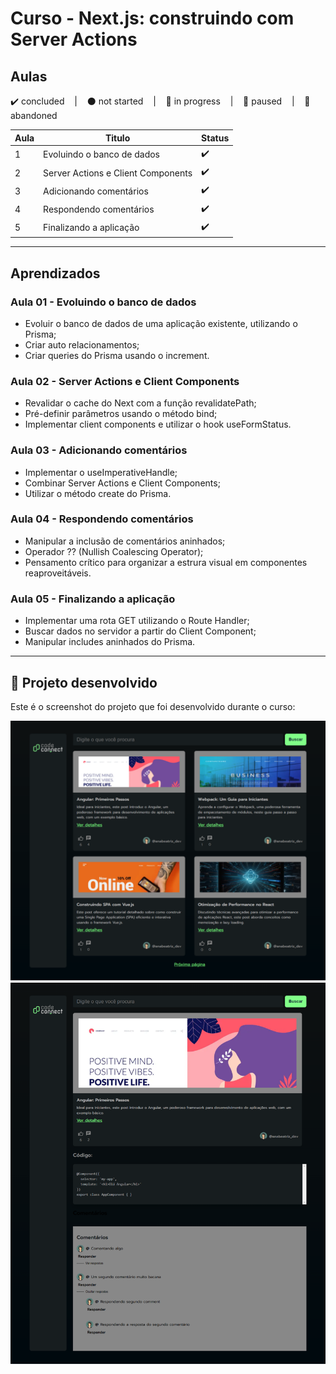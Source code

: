 # Curso - Next.js: construindo com Server Actions

## Aulas
<p>
  ✔️ concluded &nbsp;&nbsp;&nbsp;|&nbsp;&nbsp;&nbsp;
  ⚫ not started &nbsp;&nbsp;&nbsp;|&nbsp;&nbsp;&nbsp;
  🔵 in progress &nbsp;&nbsp;&nbsp;|&nbsp;&nbsp;&nbsp;
  🔶 paused &nbsp;&nbsp;&nbsp;|&nbsp;&nbsp;&nbsp;
  🔴 abandoned 
</p>

| Aula | Titulo | Status |
| --- | --- | --- |
| 1 | Evoluindo o banco de dados  | ✔️ |
| 2 | Server Actions e Client Components | ✔️ |
| 3 | Adicionando comentários | ✔️ |
| 4 | Respondendo comentários | ✔️ |
| 5 | Finalizando a aplicação | ✔️ |

---

## Aprendizados

### Aula 01 - Evoluindo o banco de dados 
<ul>
  <li>Evoluir o banco de dados de uma aplicação existente, utilizando o Prisma;</li>
  <li>Criar auto relacionamentos;</li>
  <li>Criar queries do Prisma usando o increment.</li>
</ul>

### Aula 02 - Server Actions e Client Components
<ul>
  <li>Revalidar o cache do Next com a função revalidatePath;</li>
  <li>Pré-definir parâmetros usando o método bind;</li>
  <li>Implementar client components e utilizar o hook useFormStatus.</li>
</ul>

### Aula 03 - Adicionando comentários
<ul>
  <li>Implementar o useImperativeHandle;</li>
  <li>Combinar Server Actions e Client Components;</li>
  <li>Utilizar o método create do Prisma.</li>
</ul>

### Aula 04 - Respondendo comentários
<ul>
  <li>Manipular a inclusão de comentários aninhados;</li>
  <li>Operador ?? (Nullish Coalescing Operator);</li>
  <li>Pensamento crítico para organizar a estrura visual em componentes reaproveitáveis.</li>
</ul>

### Aula 05 - Finalizando a aplicação
<ul>
  <li>Implementar uma rota GET utilizando o Route Handler;</li>
  <li>Buscar dados no servidor a partir do Client Component;</li>
  <li>Manipular includes aninhados do Prisma.</li>
</ul>

---

## 🎯 Projeto desenvolvido
Este é o screenshot do projeto que foi desenvolvido durante o curso:

<p align="center">
  <img alt="Miniatura da imagem do projeto"src="../../.github/thumbs/code-connect2a-preview.svg">
  <img alt="Miniatura da imagem do projeto"src="../../.github/thumbs/code-connect2b-preview.svg">
</p>